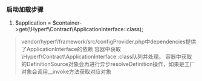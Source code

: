 ### 启动加载步骤
1. $application = $container->get(\Hyperf\Contract\ApplicationInterface::class);
> vendor/hyperf/framework/src/configProvider.php中dependencies提供了ApplicationInterface的依赖
> 容器中获取\Hyperf\Contract\ApplicationInterface::class队列并处理。
> 容器中获取的DefinitionSource对象会再进行异步resolveDefinition操作，如果是工厂对象会调用__invoke方法获取对应对象